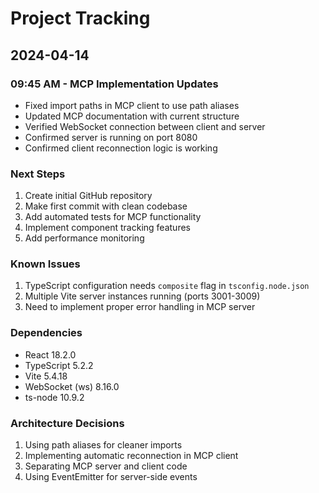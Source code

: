 # Project Tracking

## 2024-04-14

### 09:45 AM - MCP Implementation Updates
- Fixed import paths in MCP client to use path aliases
- Updated MCP documentation with current structure
- Verified WebSocket connection between client and server
- Confirmed server is running on port 8080
- Confirmed client reconnection logic is working

### Next Steps
1. Create initial GitHub repository
2. Make first commit with clean codebase
3. Add automated tests for MCP functionality
4. Implement component tracking features
5. Add performance monitoring

### Known Issues
1. TypeScript configuration needs `composite` flag in `tsconfig.node.json`
2. Multiple Vite server instances running (ports 3001-3009)
3. Need to implement proper error handling in MCP server

### Dependencies
- React 18.2.0
- TypeScript 5.2.2
- Vite 5.4.18
- WebSocket (ws) 8.16.0
- ts-node 10.9.2

### Architecture Decisions
1. Using path aliases for cleaner imports
2. Implementing automatic reconnection in MCP client
3. Separating MCP server and client code
4. Using EventEmitter for server-side events 